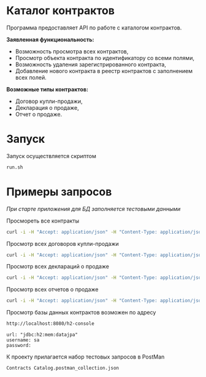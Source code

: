 # Каталог контрактов  
Программа предоставляет API по работе с каталогом контрактов.

  **Заявленная функциональность:**  
 - Возможность просмотра всех контрактов,  
 - Просмотр объекта контракта по идентификатору со всеми полями,  
 - Возможность удаления зарегистрированного контракта,  
 - Добавление нового контракта в реестр контрактов с заполнением всех полей. 
   
  **Возможные типы контрактов:**  
 - Договор купли-продажи,
 - Декларация о продаже,
 - Отчет о продаже.

# Запуск

Запуск осуществляется скриптом 
```bash 
run.sh
```

# Примеры запросов

_При старте приложения для БД заполняется тестовыми данными_

Просмореть все контракты
```bash
curl -i -H "Accept: application/json" -H "Content-Type: application/json" -X GET http://localhost:8080/contracts/
```
Просмотр всех договоров купли-продажи
```bash
curl -i -H "Accept: application/json" -H "Content-Type: application/json" -X GET http://localhost:8080/salecontracts/
```
Просмотр всех деклараций о продаже
```bash
curl -i -H "Accept: application/json" -H "Content-Type: application/json" -X GET http://localhost:8080/saledeclarations/
```
Просмотр всех отчетов о продаже
```bash
curl -i -H "Accept: application/json" -H "Content-Type: application/json" -X GET http://localhost:8080/salereports/
```

Просмотр базы данных контрактов возможен по адресу
```bash
http://localhost:8080/h2-console
```
```
url: "jdbc:h2:mem:datajpa"
username: sa
password:
```
К проекту прилагается набор тестовых запросов в PostMan
```
Contracts Catalog.postman_collection.json
```